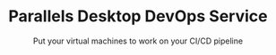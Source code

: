---
title: Parallels Desktop DevOps Service
subtitle: Put your virtual machines to work on your CI/CD pipeline
description: |
  Manage and orchestrate multiple Parallels Desktop hosts and virtual machines. Create, start, stop and delete virtual machines and will also allow you to manage the hosts that are running the virtual machines.
layout: homepage
callouts: homepage_callouts
is_home: true
show_getting_started: true
show_version: true
hero_actions:
  - title: Get Started
    url: /quick-start/
  - title: Learn More
    fa_icon: fa-arrow-down
about: |
  [![License: Fair Source](https://img.shields.io/badge/license-fair-source.svg)](https://fair.io/)
  [![Builds](https://github.com/Parallels/prl-devops-service/actions/workflows/pull_request.yml/badge.svg)](https://github.com/Parallels/prl-devops-service/actions/workflows/pull_request.yml)
  [![Release](https://github.com/Parallels/prl-devops-service/actions/workflows/release.yml/badge.svg)](https://github.com/Parallels/prl-devops-service/actions/workflows/release.yml)
  [![discord](https://dcbadge.vercel.app/api/server/pEwZ254C3d?style=flat&theme=default)](https://discord.gg/pEwZ254C3d)

  This is the **Parallels Desktop DevOps Service**, a service that will allow you to
  manage and orchestrate multiple Parallels Desktop hosts and virtual machines.
  It will allow you to create, start, stop and delete virtual machines and will
  also allow you to manage the hosts that are running the virtual machines.
contact_callouts: homepage_contacts_callouts
licensing: |
  You can use the service for free with up to **10 users**, without needing any
  Parallels Desktop Business license. However, if you want to continue using the
  service beyond 10 users, you will need to purchase a Parallels Desktop Business
  license. The good news is that no extra license is required for this service
  once you have purchased the Parallels Desktop Business license.
---